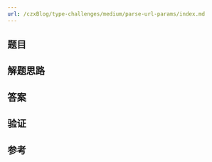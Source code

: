 ```yaml
---
url: /czxBlog/type-challenges/medium/parse-url-params/index.md
---
```

## 题目

## 解题思路

## 答案

## 验证

## 参考
